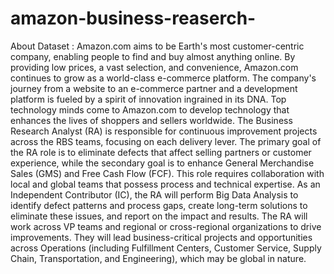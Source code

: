 # amazon-business-reaserch-
About Dataset : 
Amazon.com aims to be Earth's most customer-centric company, enabling people to find and buy almost anything online. By providing low prices, a vast selection, and convenience, Amazon.com continues to grow as a world-class e-commerce platform. The company's journey from a website to an e-commerce partner and a development platform is fueled by a spirit of innovation ingrained in its DNA. Top technology minds come to Amazon.com to develop technology that enhances the lives of shoppers and sellers worldwide.
The Business Research Analyst (RA) is responsible for continuous improvement projects across the RBS teams, focusing on each delivery lever. The primary goal of the RA role is to eliminate defects that affect selling partners or customer experience, while the secondary goal is to enhance General Merchandise Sales (GMS) and Free Cash Flow (FCF). This role requires collaboration with local and global teams that possess process and technical expertise. As an Independent Contributor (IC), the RA will perform Big Data Analysis to identify defect patterns and process gaps, create long-term solutions to eliminate these issues, and report on the impact and results. The RA will work across VP teams and regional or cross-regional organizations to drive improvements. They will lead business-critical projects and opportunities across Operations (including Fulfillment Centers, Customer Service, Supply Chain, Transportation, and Engineering), which may be global in nature.

